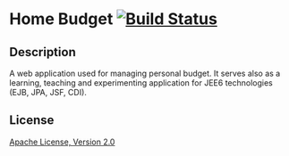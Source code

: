 Home Budget [![Build Status](https://crossprogramming.ci.cloudbees.com/buildStatus/icon?job=home-budget-master-commit-build)](https://crossprogramming.ci.cloudbees.com/job/home-budget-master-commit-build/)
=========


Description
-
A web application used for managing personal budget. 
It serves also as a learning, teaching and experimenting application for JEE6 technologies (EJB, JPA, JSF, CDI). 

License
-
[Apache License, Version 2.0](http://www.apache.org/licenses/LICENSE-2.0.html)
